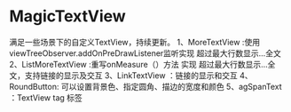 # MagicTextView
满足一些场景下的自定义TextView，持续更新。
1、MoreTextView :使用viewTreeObserver.addOnPreDrawListener监听实现 超过最大行数显示...全文
2、ListMoreTextView :重写onMeasure（）方法 实现 超过最大行数显示...全文，支持链接的显示及交互
3、LinkTextView ：链接的显示和交互
4、RoundButton: 可以设置背景色、指定圆角、描边的宽度和颜色
5、agSpanText ：TextView tag 标签